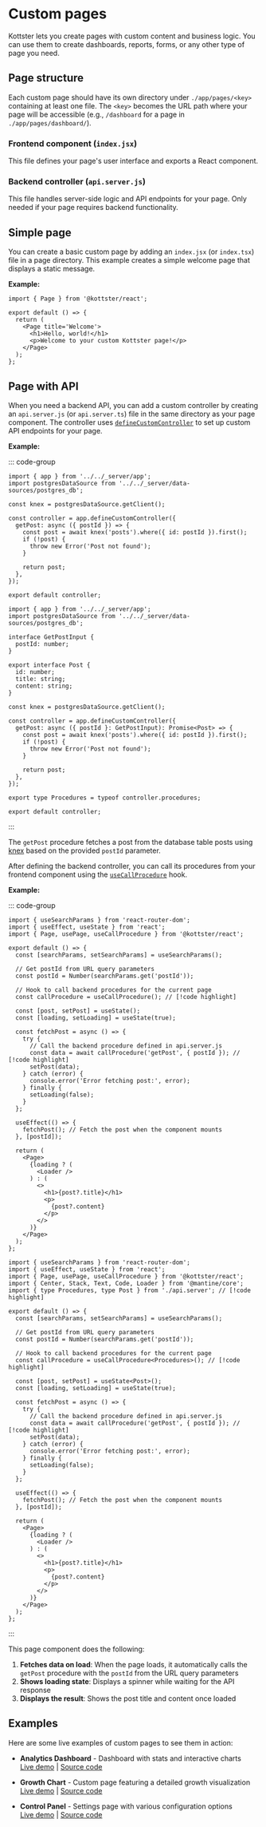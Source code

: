 # Custom pages

Kottster lets you create pages with custom content and business logic. You can use them to create dashboards, reports, forms, or any other type of page you need.

## Page structure

Each custom page should have its own directory under `./app/pages/<key>` containing at least one file. The `<key>` becomes the URL path where your page will be accessible (e.g., `/dashboard` for a page in `./app/pages/dashboard/`).

### Frontend component (`index.jsx`)

This file defines your page's user interface and exports a React component.

### Backend controller (`api.server.js`)

This file handles server-side logic and API endpoints for your page. Only needed if your page requires backend functionality.

## Simple page

You can create a basic custom page by adding an `index.jsx` (or `index.tsx`) file in a page directory. This example creates a simple welcome page that displays a static message.

**Example:**

```tsx [app/pages/welcome/index.jsx]
import { Page } from '@kottster/react';

export default () => {
  return (
    <Page title='Welcome'>
      <h1>Hello, world!</h1>
      <p>Welcome to your custom Kottster page!</p>
    </Page>
  );
};
```

## Page with API

When you need a backend API, you can add a custom controller by creating an `api.server.js` (or `api.server.ts`) file in the same directory as your page component. The controller uses [`defineCustomController`](./api.md) to set up custom API endpoints for your page.

**Example:**

::: code-group

```tsx [JavaScript]
import { app } from '../../_server/app';
import postgresDataSource from '../../_server/data-sources/postgres_db';

const knex = postgresDataSource.getClient();

const controller = app.defineCustomController({
  getPost: async ({ postId }) => {
    const post = await knex('posts').where({ id: postId }).first();
    if (!post) {
      throw new Error('Post not found');
    }

    return post;
  },
});

export default controller;
```

```tsx [TypeScript]
import { app } from '../../_server/app';
import postgresDataSource from '../../_server/data-sources/postgres_db';

interface GetPostInput {
  postId: number;
}

export interface Post {
  id: number;
  title: string;
  content: string;
}

const knex = postgresDataSource.getClient();

const controller = app.defineCustomController({
  getPost: async ({ postId }: GetPostInput): Promise<Post> => {
    const post = await knex('posts').where({ id: postId }).first();
    if (!post) {
      throw new Error('Post not found');
    }

    return post;
  },
});

export type Procedures = typeof controller.procedures;

export default controller;
```

:::

The `getPost` procedure fetches a post from the database table posts using [knex](https://knexjs.org/guide/query-builder.html) based on the provided `postId` parameter.

After defining the backend controller, you can call its procedures from your frontend component using the [`useCallProcedure`](../custom-pages/calling-api.md) hook.

**Example:**

::: code-group

```tsx [JavaScript]
import { useSearchParams } from 'react-router-dom';
import { useEffect, useState } from 'react';
import { Page, usePage, useCallProcedure } from '@kottster/react';

export default () => {
  const [searchParams, setSearchParams] = useSearchParams();

  // Get postId from URL query parameters
  const postId = Number(searchParams.get('postId'));

  // Hook to call backend procedures for the current page
  const callProcedure = useCallProcedure(); // [!code highlight]

  const [post, setPost] = useState();
  const [loading, setLoading] = useState(true);

  const fetchPost = async () => {
    try {
      // Call the backend procedure defined in api.server.js
      const data = await callProcedure('getPost', { postId }); // [!code highlight]
      setPost(data);
    } catch (error) {
      console.error('Error fetching post:', error);
    } finally {
      setLoading(false);
    }
  };

  useEffect(() => {
    fetchPost(); // Fetch the post when the component mounts
  }, [postId]);

  return (
    <Page>
      {loading ? (
        <Loader />
      ) : (
        <>
          <h1>{post?.title}</h1>
          <p>
            {post?.content}
          </p>
        </>
      )}
    </Page>
  );
};
```

```tsx [TypeScript]
import { useSearchParams } from 'react-router-dom';
import { useEffect, useState } from 'react';
import { Page, usePage, useCallProcedure } from '@kottster/react';
import { Center, Stack, Text, Code, Loader } from '@mantine/core';
import { type Procedures, type Post } from './api.server'; // [!code highlight]

export default () => {
  const [searchParams, setSearchParams] = useSearchParams();

  // Get postId from URL query parameters
  const postId = Number(searchParams.get('postId'));

  // Hook to call backend procedures for the current page
  const callProcedure = useCallProcedure<Procedures>(); // [!code highlight]

  const [post, setPost] = useState<Post>();
  const [loading, setLoading] = useState(true);

  const fetchPost = async () => {
    try {
      // Call the backend procedure defined in api.server.js
      const data = await callProcedure('getPost', { postId }); // [!code highlight]
      setPost(data);
    } catch (error) {
      console.error('Error fetching post:', error);
    } finally {
      setLoading(false);
    }
  };

  useEffect(() => {
    fetchPost(); // Fetch the post when the component mounts
  }, [postId]);

  return (
    <Page>
      {loading ? (
        <Loader />
      ) : (
        <>
          <h1>{post?.title}</h1>
          <p>
            {post?.content}
          </p>
        </>
      )}
    </Page>
  );
};
```

:::

This page component does the following:
1. **Fetches data on load**: When the page loads, it automatically calls the `getPost` procedure with the `postId` from the URL query parameters
2. **Shows loading state**: Displays a spinner while waiting for the API response
3. **Displays the result**: Shows the post title and content once loaded

## Examples

Here are some live examples of custom pages to see them in action:

* **Analytics Dashboard** - Dashboard with stats and interactive charts  
  [Live demo](https://demo.kottster.app/analyticsDashboard) | [Source code](https://github.com/kottster/live-demo/tree/main/app/pages/analyticsDashboard)

* **Growth Chart** - Custom page featuring a detailed growth visualization  
  [Live demo](https://demo.kottster.app/growthChart) | [Source code](https://github.com/kottster/live-demo/tree/main/app/pages/growthChart)

* **Control Panel** - Settings page with various configuration options  
  [Live demo](https://demo.kottster.app/controlPanel) | [Source code](https://github.com/kottster/live-demo/tree/main/app/pages/controlPanel)